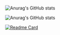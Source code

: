 # 

![Anurag's GitHub stats](https://github-readme-stats.vercel.app/api?username=oceanseemona&show_icons=true)

![Anurag's GitHub stats](https://github-readme-stats.vercel.app/api?username=oceanseemona&show_icons=true&theme=radical)

[![Readme Card](https://github-readme-stats.vercel.app/api/pin/?username=oceanseemona&repo=github-readme-stats)](https://github.com/oceanseemona/github-readme-stats)
